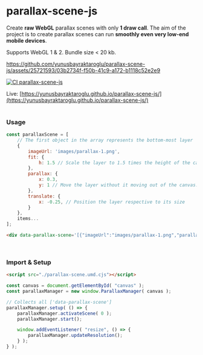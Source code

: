 # parallax-scene-js

Create **raw WebGL** parallax scenes with only **1 draw call**. The aim of the project is to create parallax scenes can run **smoothly even very low-end mobile devices**.

Supports WebGL 1 & 2. 
Bundle size < 20 kb.

https://github.com/yunusbayraktaroglu/parallax-scene-js/assets/25721593/03b2734f-f50b-41c9-a172-b1118c52e2e9

[![CI parallax-scene-js](https://github.com/yunusbayraktaroglu/parallax-scene-js/actions/workflows/ci.yml/badge.svg)](https://github.com/yunusbayraktaroglu/parallax-scene-js/actions/workflows/ci.yml)

Live: [https://yunusbayraktaroglu.github.io/parallax-scene-js/](https://yunusbayraktaroglu.github.io/parallax-scene-js/)
<br /><br />

### Usage

```javascript
const parallaxScene = [
    // The first object in the array represents the bottom-most layer
    { 
        imageUrl: 'images/parallax-1.png',
        fit: {
            h: 1.5 // Scale the layer to 1.5 times the height of the canvas while maintaining its ratio
        },
        parallax: {
            x: 0.3,
            y: 1 // Move the layer without it moving out of the canvas.
        },
        translate: {
            x: -0.25, // Position the layer respective to its size
        }
    },
    items...
];
```

```html
<div data-parallax-scene='[{"imageUrl":"images/parallax-1.png","parallax":{"x":0.3,"y":1},"fit":{"h":1.075}},{"imageUrl":"images/parallax-2.png","parallax":{"x":0.6,"y":1},"fit":{"h":1.05}},{"imageUrl":"images/parallax-3.png","parallax":{"x":0.6,"y":1},"fit":{"h":1.05}},{"imageUrl":"images/parallax-motor.png","parallax":{"x":1,"y":1},"fit":{"h":1.025}},{"imageUrl":"images/parallax-light.png","parallax":{"x":1,"y":1},"translate":{"x":-0.25},"fit":{"h":1.5}}]'></div>
```
<br />

### Import & Setup

```html
<script src="./parallax-scene.umd.cjs"></script>
```

```javascript
const canvas = document.getElementById( "canvas" );
const parallaxManager = new window.ParallaxManager( canvas );

// Collects all ['data-parallax-scene']
parallaxManager.setup( () => {
	parallaxManager.activateScene( 0 );
	parallaxManager.start();

	window.addEventListener( "resize", () => {
		parallaxManager.updateResolution();
	} );
} );
```
